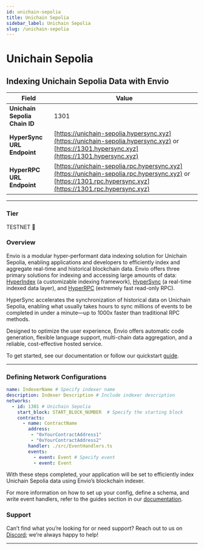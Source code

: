 ```yaml
---
id: unichain-sepolia
title: Unichain Sepolia
sidebar_label: Unichain Sepolia
slug: /unichain-sepolia
---
```


# Unichain Sepolia

## Indexing Unichain Sepolia Data with Envio

| **Field**                     | **Value**                                                                                          |
|-------------------------------|----------------------------------------------------------------------------------------------------|
| **Unichain Sepolia Chain ID**     | 1301                                                                                            |
| **HyperSync URL Endpoint**    | [https://unichain-sepolia.hypersync.xyz](https://unichain-sepolia.hypersync.xyz) or [https://1301.hypersync.xyz](https://1301.hypersync.xyz) |
| **HyperRPC URL Endpoint**     | [https://unichain-sepolia.rpc.hypersync.xyz](https://unichain-sepolia.rpc.hypersync.xyz) or [https://1301.rpc.hypersync.xyz](https://1301.rpc.hypersync.xyz) |

---

### Tier

TESTNET 🎒

### Overview

Envio is a modular hyper-performant data indexing solution for Unichain Sepolia, enabling applications and developers to efficiently index and aggregate real-time and historical blockchain data. Envio offers three primary solutions for indexing and accessing large amounts of data: [HyperIndex](/docs/HyperIndex/overview) (a customizable indexing framework), [HyperSync](/docs/HyperSync/overview) (a real-time indexed data layer), and [HyperRPC](/docs/HyperRPC/overview-hyperrpc) (extremely fast read-only RPC).

HyperSync accelerates the synchronization of historical data on Unichain Sepolia, enabling what usually takes hours to sync millions of events to be completed in under a minute—up to 1000x faster than traditional RPC methods.

Designed to optimize the user experience, Envio offers automatic code generation, flexible language support, multi-chain data aggregation, and a reliable, cost-effective hosted service.

To get started, see our documentation or follow our quickstart [guide](/docs/HyperIndex/contract-import).

---

### Defining Network Configurations

```yaml
name: IndexerName # Specify indexer name
description: Indexer Description # Include indexer description
networks:
  - id: 1301 # Unichain Sepolia  
    start_block: START_BLOCK_NUMBER  # Specify the starting block
    contracts:
      - name: ContractName
        address:
         - "0xYourContractAddress1"
         - "0xYourContractAddress2"
        handler: ./src/EventHandlers.ts
        events:
          - event: Event # Specify event
          - event: Event
```

With these steps completed, your application will be set to efficiently index Unichain Sepolia data using Envio’s blockchain indexer.

For more information on how to set up your config, define a schema, and write event handlers, refer to the guides section in our [documentation](/docs/HyperIndex/configuration-file).

### Support

Can’t find what you’re looking for or need support? Reach out to us on [Discord](https://discord.com/invite/Q9qt8gZ2fX); we’re always happy to help!

---
